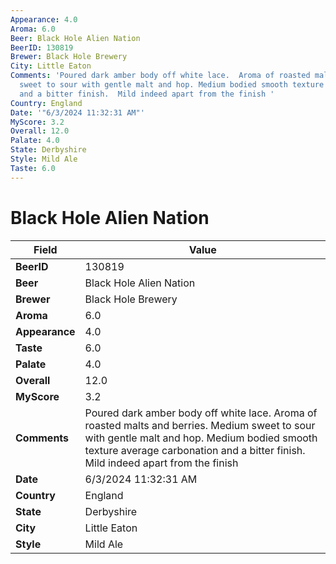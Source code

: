 ```yaml
---
Appearance: 4.0
Aroma: 6.0
Beer: Black Hole Alien Nation
BeerID: 130819
Brewer: Black Hole Brewery
City: Little Eaton
Comments: 'Poured dark amber body off white lace.  Aroma of roasted malts and berries.  Medium
  sweet to sour with gentle malt and hop. Medium bodied smooth texture average carbonation
  and a bitter finish.  Mild indeed apart from the finish '
Country: England
Date: '"6/3/2024 11:32:31 AM"'
MyScore: 3.2
Overall: 12.0
Palate: 4.0
State: Derbyshire
Style: Mild Ale
Taste: 6.0
---
```


# Black Hole Alien Nation

| Field         | Value |
|---------------|-------|
| **BeerID** | 130819 |
| **Beer** | Black Hole Alien Nation |
| **Brewer** | Black Hole Brewery |
| **Aroma** | 6.0 |
| **Appearance** | 4.0 |
| **Taste** | 6.0 |
| **Palate** | 4.0 |
| **Overall** | 12.0 |
| **MyScore** | 3.2 |
| **Comments** | Poured dark amber body off white lace.  Aroma of roasted malts and berries.  Medium sweet to sour with gentle malt and hop. Medium bodied smooth texture average carbonation and a bitter finish.  Mild indeed apart from the finish  |
| **Date** | 6/3/2024 11:32:31 AM |
| **Country** | England |
| **State** | Derbyshire |
| **City** | Little Eaton |
| **Style** | Mild Ale |
